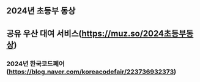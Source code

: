## 2024년 초등부 동상
## 공유 우산 대여 서비스(https://muz.so/2024초등부동상)
### 2024년 한국코드페어(https://blog.naver.com/koreacodefair/223736932373) <br>

